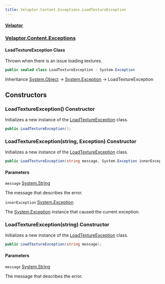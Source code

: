 ```yaml
---
title: Velaptor.Content.Exceptions.LoadTextureException
---
```


#### [Velaptor](Namespaces.md 'Velaptor Namespaces')
### [Velaptor.Content.Exceptions](Velaptor.Content.Exceptions.md 'Velaptor.Content.Exceptions')

#### LoadTextureException Class

Thrown when there is an issue loading textures.

```csharp
public sealed class LoadTextureException : System.Exception
```

Inheritance [System.Object](https://docs.microsoft.com/en-us/dotnet/api/System.Object 'System.Object') → [System.Exception](https://docs.microsoft.com/en-us/dotnet/api/System.Exception 'System.Exception') → LoadTextureException
## Constructors

<a name='Velaptor.Content.Exceptions.LoadTextureException.LoadTextureException()'></a>

### LoadTextureException() Constructor

Initializes a new instance of the [LoadTextureException](Velaptor.Content.Exceptions.LoadTextureException.md 'Velaptor.Content.Exceptions.LoadTextureException') class.

```csharp
public LoadTextureException();
```

<a name='Velaptor.Content.Exceptions.LoadTextureException.LoadTextureException(string,System.Exception)'></a>

### LoadTextureException(string, Exception) Constructor

Initializes a new instance of the [LoadTextureException](Velaptor.Content.Exceptions.LoadTextureException.md 'Velaptor.Content.Exceptions.LoadTextureException') class.

```csharp
public LoadTextureException(string message, System.Exception innerException);
```
#### Parameters

<a name='Velaptor.Content.Exceptions.LoadTextureException.LoadTextureException(string,System.Exception).message'></a>

`message` [System.String](https://docs.microsoft.com/en-us/dotnet/api/System.String 'System.String')

The message that describes the error.

<a name='Velaptor.Content.Exceptions.LoadTextureException.LoadTextureException(string,System.Exception).innerException'></a>

`innerException` [System.Exception](https://docs.microsoft.com/en-us/dotnet/api/System.Exception 'System.Exception')

The [System.Exception](https://docs.microsoft.com/en-us/dotnet/api/System.Exception 'System.Exception') instance that caused the current exception.

<a name='Velaptor.Content.Exceptions.LoadTextureException.LoadTextureException(string)'></a>

### LoadTextureException(string) Constructor

Initializes a new instance of the [LoadTextureException](Velaptor.Content.Exceptions.LoadTextureException.md 'Velaptor.Content.Exceptions.LoadTextureException') class.

```csharp
public LoadTextureException(string message);
```
#### Parameters

<a name='Velaptor.Content.Exceptions.LoadTextureException.LoadTextureException(string).message'></a>

`message` [System.String](https://docs.microsoft.com/en-us/dotnet/api/System.String 'System.String')

The message that describes the error.
